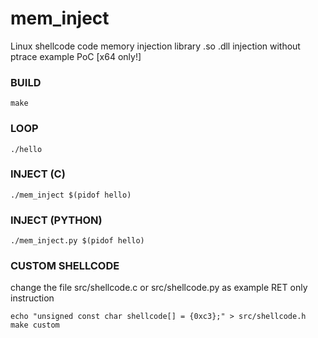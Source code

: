 # mem_inject
Linux shellcode code memory injection library .so .dll injection without ptrace example PoC [x64 only!]



### BUILD
`
make
`

### LOOP
`
./hello
`

### INJECT (C)
`
./mem_inject $(pidof hello)
`

### INJECT (PYTHON)
`
./mem_inject.py $(pidof hello)
`



### CUSTOM SHELLCODE
change the file src/shellcode.c or src/shellcode.py as example RET only instruction

```
echo "unsigned const char shellcode[] = {0xc3};" > src/shellcode.h
make custom
```
